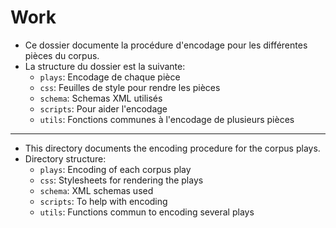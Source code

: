 # Work

- Ce dossier documente la procédure d'encodage pour les différentes pièces du corpus.
- La structure du dossier est la suivante:
    - `plays`: Encodage de chaque pièce
    - `css`: Feuilles de style pour rendre les pièces
    - `schema`: Schemas XML utilisés
    - `scripts`: Pour aider l'encodage
    - `utils`: Fonctions communes à l'encodage de plusieurs pièces

---

- This directory documents the encoding procedure for the corpus plays.
- Directory structure:
    - `plays`: Encoding of each corpus play
    - `css`: Stylesheets for rendering the plays
    - `schema`: XML schemas used
    - `scripts`: To help with encoding
    - `utils`: Functions commun to encoding several plays
